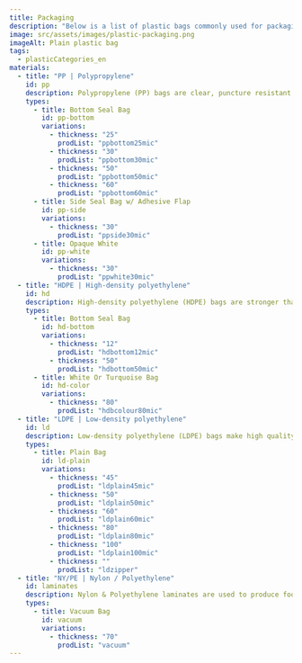 ```yaml
---
title: Packaging
description: "Below is a list of plastic bags commonly used for packaging. We use different materials to produce a variety of plastic bags as each type is best suitable for different purposes. Our sales team is happy to assist you choose the right type for your needs."
image: src/assets/images/plastic-packaging.png
imageAlt: Plain plastic bag
tags:
  - plasticCategories_en
materials:
  - title: "PP | Polypropylene"
    id: pp
    description: Polypropylene (PP) bags are clear, puncture resistant bags that offer an efficient and simple way to protect, display or store almost any product. By preventing moisture and vapors from entering, PP bags are a great solution for preserving the freshness of your products.
    types:
      - title: Bottom Seal Bag
        id: pp-bottom
        variations:
          - thickness: "25"
            prodList: "ppbottom25mic"
          - thickness: "30"
            prodList: "ppbottom30mic"
          - thickness: "50"
            prodList: "ppbottom50mic"
          - thickness: "60"
            prodList: "ppbottom60mic"
      - title: Side Seal Bag w/ Adhesive Flap
        id: pp-side
        variations:
          - thickness: "30"
            prodList: "ppside30mic"
      - title: Opaque White
        id: pp-white
        variations:
          - thickness: "30"
            prodList: "ppwhite30mic"
  - title: "HDPE | High-density polyethylene​"
    id: hd
    description: High-density polyethylene​​ (HDPE) bags are stronger than other materials at a lower thickness due to the density of the material. They are cloudy, almost frosty, good for storage and as indoor bags. HDPE has the lowest cost per bag as less material is used. It is an additive free material. It also has the best moisture retention properties.
    types:
      - title: Bottom Seal Bag
        id: hd-bottom
        variations:
          - thickness: "12"
            prodList: "hdbottom12mic"
          - thickness: "50"
            prodList: "hdbottom50mic"
      - title: White Or Turquoise Bag
        id: hd-color
        variations:
          - thickness: "80"
            prodList: "hdbcolour80mic"
  - title: "LDPE | Low-density polyethylene"
    id: ld
    description: Low-density polyethylene (LDPE) bags make high quality packaging with low cost, short lead time and excellent flexibility in terms of size, colour and style. They are soft and pliable but also durable and tear-resistant. The material is also resistant to most caustic compounds. LDPE bags can be used to store large heavy items such as industrial machining parts or pack frozen food.
    types:
      - title: Plain Bag
        id: ld-plain
        variations:
          - thickness: "45"
            prodList: "ldplain45mic"
          - thickness: "50"
            prodList: "ldplain50mic"
          - thickness: "60"
            prodList: "ldplain60mic"
          - thickness: "80"
            prodList: "ldplain80mic"
          - thickness: "100"
            prodList: "ldplain100mic"
          - thickness: ""
            prodList: "ldzipper"
  - title: "NY/PE | Nylon / Polyethylene"
    id: laminates
    description: Nylon & Polyethylene laminates are used to produce food-grade vacuum bags for food packaging or any application that requires sturdy, reliable vacuum-sealed bags. Vacuum bags can help extend the shelf life of a variety of products. They provide excellent barrier protection and help keep moisture out.
    types:
      - title: Vacuum Bag
        id: vacuum
        variations:
          - thickness: "70"
            prodList: "vacuum"
---
```

